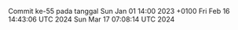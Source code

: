 Commit ke-55 pada tanggal Sun Jan 01 14:00 2023 +0100
Fri Feb 16 14:43:06 UTC 2024
Sun Mar 17 07:08:14 UTC 2024
